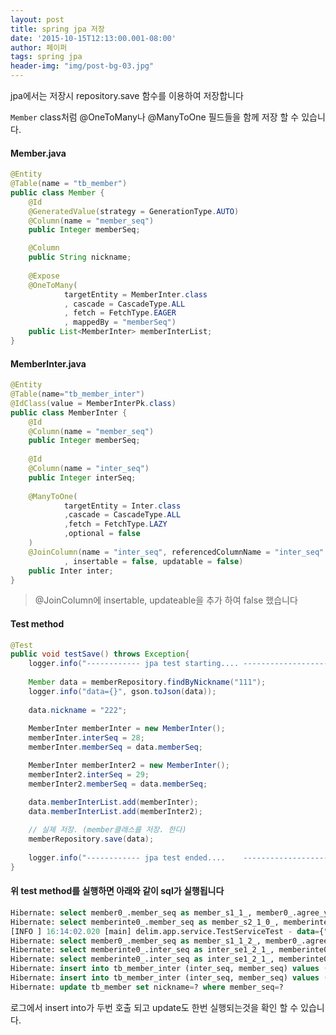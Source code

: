 ```yaml
---
layout: post
title: spring jpa 저장
date: '2015-10-15T12:13:00.001-08:00'
author: 페이퍼
tags: spring jpa
header-img: "img/post-bg-03.jpg"
---
```

jpa에서는 저장시 repository.save 함수를 이용하여 저장합니다 

```Member``` class처럼 @OneToMany나 @ManyToOne 필드들을 함께 저장 할 수 있습니다.

#### Member.java
```java
@Entity 
@Table(name = "tb_member")
public class Member {
    @Id 
    @GeneratedValue(strategy = GenerationType.AUTO)
    @Column(name = "member_seq")
    public Integer memberSeq;

    @Column
    public String nickname;
    
    @Expose
    @OneToMany(
            targetEntity = MemberInter.class
            , cascade = CascadeType.ALL
            , fetch = FetchType.EAGER
            , mappedBy = "memberSeq")
    public List<MemberInter> memberInterList;
}
```

#### MemberInter.java
```java
@Entity 
@Table(name="tb_member_inter") 
@IdClass(value = MemberInterPk.class)
public class MemberInter {
    @Id 
    @Column(name = "member_seq")
    public Integer memberSeq;
    
    @Id 
    @Column(name = "inter_seq")
    public Integer interSeq;
    
    @ManyToOne(
            targetEntity = Inter.class
            ,cascade = CascadeType.ALL
            ,fetch = FetchType.LAZY
            ,optional = false
    )
    @JoinColumn(name = "inter_seq", referencedColumnName = "inter_seq"
            , insertable = false, updatable = false)
    public Inter inter;
}
```
> @JoinColumn에 insertable, updateable을 추가 하여 false 했습니다 


#### Test method
```java
@Test
public void testSave() throws Exception{
    logger.info("------------ jpa test starting.... ------------------------");
    
    Member data = memberRepository.findByNickname("111");
    logger.info("data={}", gson.toJson(data));
    
    data.nickname = "222";
    
    MemberInter memberInter = new MemberInter();
    memberInter.interSeq = 28;
    memberInter.memberSeq = data.memberSeq;

    MemberInter memberInter2 = new MemberInter();
    memberInter2.interSeq = 29;
    memberInter2.memberSeq = data.memberSeq;

    data.memberInterList.add(memberInter);
    data.memberInterList.add(memberInter2);
    
    // 실제 저장. (member클래스를 저장. 한다)
    memberRepository.save(data);
    
    logger.info("------------ jpa test ended....    ------------------------");
}
```

#### 위 test method를 실행하면 아래와 같이 sql가 실행됩니다
```sql 
Hibernate: select member0_.member_seq as member_s1_1_, member0_.agree_yn as agree_yn2_1_, member0_.area as area3_1_, member0_.birth_year as birth_ye4_1_, member0_.country as country5_1_, member0_.del_yn as del_yn6_1_, member0_.device_token as device_t7_1_, member0_.device_uuid as device_u8_1_, member0_.gender as gender9_1_, member0_.intro as intro10_1_, member0_.nickname as nicknam11_1_, member0_.push_yn as push_yn12_1_, member0_.reg_date as reg_dat13_1_, member0_.unreg_date as unreg_d14_1_ from tb_member member0_ where member0_.nickname=?
Hibernate: select memberinte0_.member_seq as member_s2_1_0_, memberinte0_.inter_seq as inter_se1_2_0_, memberinte0_.member_seq as member_s2_2_0_, memberinte0_.inter_seq as inter_se1_2_1_, memberinte0_.member_seq as member_s2_2_1_ from tb_member_inter memberinte0_ where memberinte0_.member_seq=?
[INFO ] 16:14:02.020 [main] delim.app.service.TestServiceTest - data={"device_uuid":"353871061021777-e88c0602b30037f4","device_token":"APA91bE3Z9cRn0cqjRuahHazpYS02KTRZm5ZdeRoKVgJpn-XaYpLBVZg1b1XXKFwDY9ZUQN06yIctBCrsEXlyGaEG66qg3ISHUivQ1F09Wg5GnLHnPOfr9wus1tOSNBqNhrEMIccseGr1M2nHtjyR2aBHQsbCJmpag","push_yn":"Y","nickname":"111","gender":"M","birth_year":"1980","country":"KR","area":"01","intro":"","reg_date":"20151007174757","del_yn":"N","agree_yn":"Y","memberInterList":[{},{},{},{}]}
Hibernate: select member0_.member_seq as member_s1_1_2_, member0_.agree_yn as agree_yn2_1_2_, member0_.area as area3_1_2_, member0_.birth_year as birth_ye4_1_2_, member0_.country as country5_1_2_, member0_.del_yn as del_yn6_1_2_, member0_.device_token as device_t7_1_2_, member0_.device_uuid as device_u8_1_2_, member0_.gender as gender9_1_2_, member0_.intro as intro10_1_2_, member0_.nickname as nicknam11_1_2_, member0_.push_yn as push_yn12_1_2_, member0_.reg_date as reg_dat13_1_2_, member0_.unreg_date as unreg_d14_1_2_, memberinte1_.member_seq as member_s2_1_4_, memberinte1_.inter_seq as inter_se1_2_4_, memberinte1_.member_seq as member_s2_2_4_, memberinte1_.inter_seq as inter_se1_2_0_, memberinte1_.member_seq as member_s2_2_0_, inter2_.inter_seq as inter_se1_0_1_, inter2_.inter_name_en as inter_na2_0_1_, inter2_.inter_name_ko as inter_na3_0_1_ from tb_member member0_ left outer join tb_member_inter memberinte1_ on member0_.member_seq=memberinte1_.member_seq left outer join tb_inter inter2_ on memberinte1_.inter_seq=inter2_.inter_seq where member0_.member_seq=?
Hibernate: select memberinte0_.inter_seq as inter_se1_2_1_, memberinte0_.member_seq as member_s2_2_1_, inter1_.inter_seq as inter_se1_0_0_, inter1_.inter_name_en as inter_na2_0_0_, inter1_.inter_name_ko as inter_na3_0_0_ from tb_member_inter memberinte0_ inner join tb_inter inter1_ on memberinte0_.inter_seq=inter1_.inter_seq where memberinte0_.inter_seq=? and memberinte0_.member_seq=?
Hibernate: select memberinte0_.inter_seq as inter_se1_2_1_, memberinte0_.member_seq as member_s2_2_1_, inter1_.inter_seq as inter_se1_0_0_, inter1_.inter_name_en as inter_na2_0_0_, inter1_.inter_name_ko as inter_na3_0_0_ from tb_member_inter memberinte0_ inner join tb_inter inter1_ on memberinte0_.inter_seq=inter1_.inter_seq where memberinte0_.inter_seq=? and memberinte0_.member_seq=?
Hibernate: insert into tb_member_inter (inter_seq, member_seq) values (?, ?)
Hibernate: insert into tb_member_inter (inter_seq, member_seq) values (?, ?)
Hibernate: update tb_member set nickname=? where member_seq=?
```

로그에서 insert into가 두번 호출 되고 update도 한번 실행되는것을 확인 할 수 있습니다.



